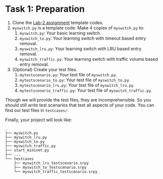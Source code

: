 # Task 1: Preparation

1. Clone the [Lab-2 assignment](https://classroom.github.com/a/HimykJzS) template codes.
2. `myswitch.py` is a template code. Make 4 copies of `myswitch.py` to: 
   1.  `myswitch.py`: Your basic learning switch. 
   2. `myswitch_to.py`: Your learning switch with timeout based entry removal. 
   3. `myswitch_lru.py`: Your learning switch with LRU based entry removal. 
   4. `myswitch_traffic.py`: Your learning switch with traffic volume based entry removal.
3. \(Optional\) Create your test files. 
   1.  `mytestscenario.py`: Your test file of `myswitch.py`. 
   2. `mytestscenario_to.py`: Your test file of `myswitch_to.py`. 
   3. `mytestscenario_lru.py`: Your test file of `myswitch_lru.py`. 
   4. `mytestscenario_traffic.py`: Your test file of `myswitch_traffic.py`.

Though we will provide the test files, they are incomprehensible. So you should still write test scenarios that test all aspects of your code. You can find our test files in `testcases/`.

Finally, your project will look like:

```text
.
├── myswitch.py
├── myswitch_lru.py
├── myswitch_to.py
├── myswitch_traffic.py
├── start_mininet.py
├── ...
└── testcases
    ├── myswitch_lru_testscenario.srpy
    ├── myswitch_to_testscenario.srpy
    └── myswitch_traffic_testscenario.srpy
```

